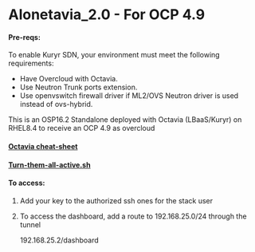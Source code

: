 # Alonetavia_2.0 - For OCP 4.9 

#### Pre-reqs:
To enable Kuryr SDN, your environment must meet the following requirements:
- Have Overcloud with Octavia.
- Use Neutron Trunk ports extension.
- Use openvswitch firewall driver if ML2/OVS Neutron driver is used instead of ovs-hybrid.

This is an OSP16.2 Standalone deployed with Octavia (LBaaS/Kuryr) on RHEL8.4 to receive an OCP 4.9 as overcloud

#### [Octavia cheat-sheet](https://github.com/drykxs/alonetavia/wiki)
#### [Turn-them-all-active.sh](https://github.com/david-hill/cloud/blob/77b8bf136aceca7677070f68393b2d0edf50ea89/ops/octavia_lb.sh)

#### To access: 
1. Add your key to the authorized ssh ones for the stack user
2. To access the dashboard, add a route to 192.168.25.0/24 through the tunnel
   
   192.168.25.2/dashboard
   
